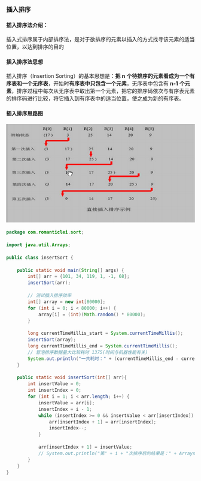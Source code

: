 ### 插入排序

#### 插入排序法介绍：

插入式排序属于内部排序法，是对于欲排序的元素以插入的方式找寻该元素的适当位置，以达到排序的目的

#### 插入排序法思想

插入排序（Insertion Sorting）的基本思想是：**把** **n** **个待排序的元素看成为一个有序表和一个无序表**，开始时**有序表中只包含一个元素**，无序表中包含有 **n-1** **个元素**，排序过程中每次从无序表中取出第一个元素，把它的排序码依次与有序表元素的排序码进行比较，将它插入到有序表中的适当位置，使之成为新的有序表。 

#### 插入排序思路图

![插入排序思路图](images/插入排序思路图.jpg)



```java
package com.romanticlei.sort;

import java.util.Arrays;

public class insertSort {

    public static void main(String[] args) {
        int[] arr = {101, 34, 119, 1, -1, 68};
        insertSort(arr);

        // 测试插入排序效率
        int[] array = new int[80000];
        for (int i = 0; i < 80000; i++) {
            array[i] = (int)(Math.random() * 80000);
        }

        long currentTimeMillis_start = System.currentTimeMillis();
        insertSort(array);
        long currentTimeMillis_end = System.currentTimeMillis();
        // 冒泡排序数据量大比较耗时 1375(时间与机器性能有关)
        System.out.println("一共耗时：" + (currentTimeMillis_end - currentTimeMillis_start));
    }
    
    public static void insertSort(int[] arr){
        int insertValue = 0;
        int insertIndex = 0;
        for (int i = 1; i < arr.length; i++) {
            insertValue = arr[i];
            insertIndex = i - 1;
            while (insertIndex >= 0 && insertValue < arr[insertIndex]) {
                arr[insertIndex + 1] = arr[insertIndex];
                insertIndex--;
            }

            arr[insertIndex + 1] = insertValue;
            // System.out.println("第" + i + "次排序后的结果是：" + Arrays.toString(arr));
        }
    }
}
```









